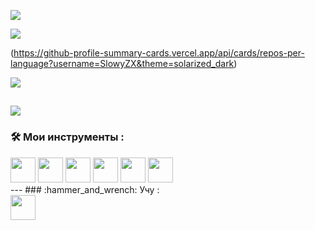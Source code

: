 ![](https://github-profile-summary-cards.vercel.app/api/cards/profile-details?username=SlowyZX&theme=solarized_dark)

![](https://github-profile-summary-cards.vercel.app/api/cards/most-commit-language?username=SlowyZX&theme=solarized_dark)

(https://github-profile-summary-cards.vercel.app/api/cards/repos-per-language?username=SlowyZX&theme=solarized_dark)

![](https://github-profile-summary-cards.vercel.app/api/cards/stats?username=SlowyZX&theme=solarized_dark)

![](https://github-profile-summary-cards.vercel.app/api/cards/productive-time?username=SlowyZX&theme=solarized_dark)
---
### :hammer_and_wrench: Мои инструменты :
<div>
            <img src="https://cdn.jsdelivr.net/gh/devicons/devicon/icons/javascript/javascript-original.svg" width="40" height="40" />
  <img src="https://cdn.jsdelivr.net/gh/devicons/devicon/icons/css3/css3-original.svg" width="40" height="40" />
  <img src="https://cdn.jsdelivr.net/gh/devicons/devicon/icons/html5/html5-original.svg" width="40" height="40" />
  <img src="https://cdn.jsdelivr.net/gh/devicons/devicon/icons/scss/scss-original.svg" width="40" height="40" />
  <img src="https://cdn.jsdelivr.net/gh/devicons/devicon/icons/cplusplus/cplusplus-original.svg" width="40" height="40" />
  <img src="https://cdn.jsdelivr.net/gh/devicons/devicon/icons/c/c-original.svg" width="40" height="40" />
 </div>
 ---
### :hammer_and_wrench: Учу :
<div>
  <img src="https://cdn.jsdelivr.net/gh/devicons/devicon/icons/ruby/ruby-original.svg" width="40" height="40" />
  </div>
